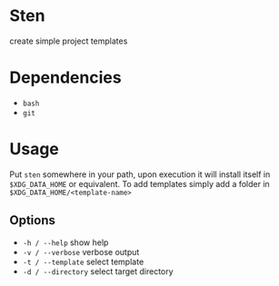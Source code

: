 # Sten

create simple project templates

# Dependencies

- `bash`
- `git`

# Usage

Put `sten` somewhere in your path, upon execution it will install itself in `$XDG_DATA_HOME` or equivalent.
To add templates simply add a folder in `$XDG_DATA_HOME/<template-name>`

## Options

- `-h / --help` show help
- `-v / --verbose` verbose output
- `-t / --template` select template
- `-d / --directory` select target directory



